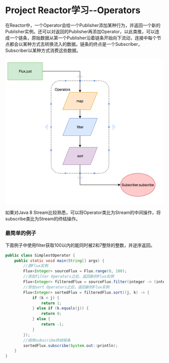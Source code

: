 # Project Reactor学习--Operators

在Reactor中，一个Operator会给一个Publisher添加某种行为，并返回一个新的Publisher实例。还可以对返回的Publisher再添加Operator，以此类推，可以连成一个链条，原始数据从第一个Publisher沿着链条开始向下流动，连接中每个节点都会以某种方式去转换流入的数据。链条的终点是一个Subscriber，Subscriber以某种方式消费这些数据。

![](/assets/ops.png)

如果对Java 8 Stream比较熟悉，可以将Operator类比为Stream的中间操作，将subscribe类比为Stream的终结操作。

### 

### 最简单的例子

下面例子中使用filter获取100以内的能同时被2和7整除的整数，并逆序返回。

```java
public class SimplestOperator {
    public static void main(String[] args) {
        //源Flux实例
        Flux<Integer> sourceFlux = Flux.range(0, 100);
        //添加filter Operators之后，返回新的Flux实例
        Flux<Integer> filteredFlux = sourceFlux.filter(integer -> (integer % 2 == 0 && integer % 7 == 0));
        //添加sort Operators之后，返回新的Flux实例
        Flux<Integer> sortedFlux = filteredFlux.sort((j, k) -> {
            if (k < j) {
                return 1;
            } else if (k.equals(j)) {
                return 0;
            } else {
                return -1;
            }
        });
        //调用subscribe终结链条
        sortedFlux.subscribe(System.out::println);
    }
}
```



